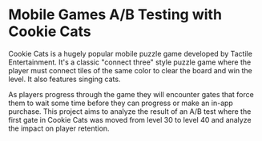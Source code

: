 # Mobile Games A/B Testing with Cookie Cats

Cookie Cats is a hugely popular mobile puzzle game developed by Tactile Entertainment. It's a classic "connect three" style puzzle game where the player must connect tiles of the same color to clear the board and win the level. It also features singing cats.

As players progress through the game they will encounter gates that force them to wait some time before they can progress or make an in-app purchase. This project aims to analyze the result of an A/B test where the first gate in Cookie Cats was moved from level 30 to level 40 and analyze the impact on player retention.
